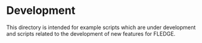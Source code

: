 # Development

This directory is intended for example scripts which are under development and scripts related to the development of new features for FLEDGE.